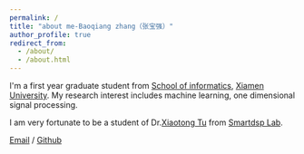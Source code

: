 ```yaml
---
permalink: /
title: "about me-Baoqiang zhang（张宝强）"
author_profile: true
redirect_from: 
  - /about/
  - /about.html
---
```


I'm a first year graduate student from [School of informatics](https://informatics.xmu.edu.cn/), [Xiamen University](https://www.xmu.edu.cn/). My research interest includes machine learning, one dimensional signal processing.

I am very fortunate to be a student of Dr.[Xiaotong Tu](https://tormii.github.io/ ) from [Smartdsp Lab](https://xmu-smartdsp.github.io/).

[Email](mailto:23320241154603@stu.xmu.edu.cn) / [Github](https://github.com/bqzhendehenqiang)

